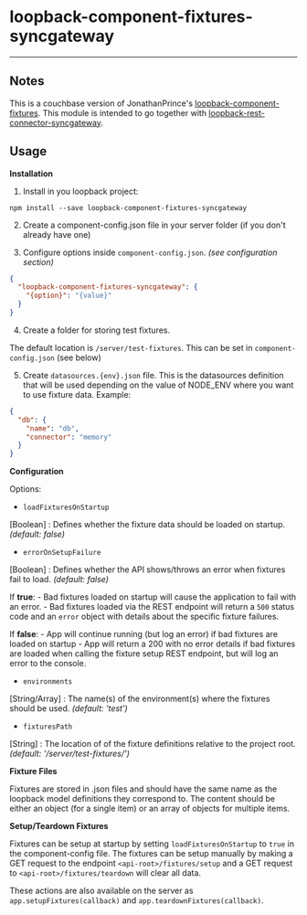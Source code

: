 # loopback-component-fixtures-syncgateway
----------------------------
## Notes

This is a couchbase version of JonathanPrince's [loopback-component-fixtures](https://github.com/JonathanPrince/loopback-component-fixtures). This module is intended to go together with [loopback-rest-connector-syncgateway](https://github.com/minho814/loopback-rest-connector-syncgateway).

## Usage

**Installation**

1. Install in you loopback project:

  `npm install --save loopback-component-fixtures-syncgateway`

2. Create a component-config.json file in your server folder (if you don't already have one)

3. Configure options inside `component-config.json`. *(see configuration section)*

  ```json
  {
    "loopback-component-fixtures-syncgateway": {
      "{option}": "{value}"
    }
  }
  ```

4. Create a folder for storing test fixtures.

  The default location is `/server/test-fixtures`. This can be set in `component-config.json` (see below)

5. Create `datasources.{env}.json` file. This is the datasources definition that will be used depending on the value of NODE_ENV where you want to use fixture data. Example:
  ```json
  {
    "db": {
      "name": "db",
      "connector": "memory"
    }
  }
  ```

**Configuration**

Options:

 - `loadFixturesOnStartup`

  [Boolean] : Defines whether the fixture data should be loaded on startup. *(default: false)*

 - `errorOnSetupFailure`

  [Boolean] : Defines whether the API shows/throws an error when fixtures fail to load.  *(default: false)*

  If **true**:
    - Bad fixtures loaded on startup will cause the application to fail with an error.
    - Bad fixtures loaded via the REST endpoint will return a `500` status code and an `error` object with details about the specific fixture failures.

  If **false**:
    - App will continue running (but log an error) if bad fixtures are loaded on startup
    - App will return a 200 with no error details if bad fixtures are loaded when calling the fixture setup REST endpoint, but will log an error to the console.

 - `environments`

  [String/Array] : The name(s) of the environment(s) where the fixtures should be used. *(default: 'test')*

 - `fixturesPath`

  [String] : The location of of the fixture definitions relative to the project root. *(default: '/server/test-fixtures/')*


**Fixture Files**

Fixtures are stored in .json files and should have the same name as the loopback model definitions they correspond to. The content should be either an object (for a single item) or an array of objects for multiple items.

**Setup/Teardown Fixtures**

Fixtures can be setup at startup by setting `loadFixturesOnStartup` to `true` in the component-config file. The fixtures can be setup manually by making a GET request to the endpoint `<api-root>/fixtures/setup` and a GET request to `<api-root>/fixtures/teardown` will clear all data.

These actions are also available on the server as `app.setupFixtures(callback)` and `app.teardownFixtures(callback)`.